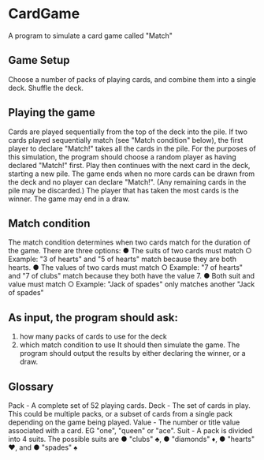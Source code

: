 # CardGame
A program to simulate a card game called "Match"

## Game Setup
Choose a number of packs of playing cards, and combine them into a single deck.
Shuffle the deck.

## Playing the game
Cards are played sequentially from the top of the deck into the pile.
If two cards played sequentially match (see "Match condition" below), the first player
to declare "Match!" takes all the cards in the pile. For the purposes of this simulation,
the program should choose a random player as having declared "Match!" first.
Play then continues with the next card in the deck, starting a new pile. The game
ends when no more cards can be drawn from the deck and no player can declare
"Match!". (Any remaining cards in the pile may be discarded.)
The player that has taken the most cards is the winner. The game may end in a
draw.

## Match condition
The match condition determines when two cards match for the duration of the game.
There are three options:
● The suits of two cards must match
○ Example: "3 of hearts" and "5 of hearts" match because they are both
hearts.
● The values of two cards must match
○ Example: "7 of hearts" and "7 of clubs" match because they both have
the value 7.
● Both suit and value must match
○ Example: "Jack of spades" only matches another "Jack of spades"

## As input, the program should ask:
1. how many packs of cards to use for the deck
2. which match condition to use
It should then simulate the game.
The program should output the results by either declaring the winner, or a draw.

## Glossary
Pack - A complete set of 52 playing cards.
Deck - The set of cards in play. This could be multiple packs, or a subset of cards
from a single pack depending on the game being played.
Value - The number or title value associated with a card. EG "one", "queen" or "ace".
Suit - A pack is divided into 4 suits. The possible suits are
● "clubs" ♣️,
● "diamonds" ♦️,
● "hearts" ♥️, and
● "spades" ♠️

